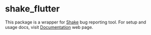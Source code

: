 # shake_flutter

This package is a wrapper for [Shake](http://www.shakebugs.com) bug reporting tool.
For setup and usage docs, visit [Documentation](http://www.shakebugs.com/docs) web page.